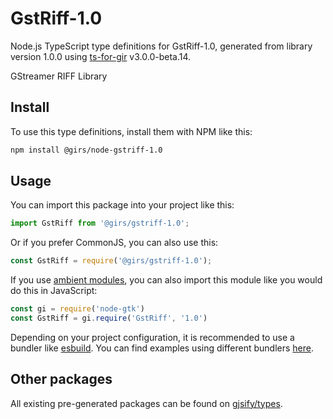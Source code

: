 
# GstRiff-1.0

Node.js TypeScript type definitions for GstRiff-1.0, generated from library version 1.0.0 using [ts-for-gir](https://github.com/gjsify/ts-for-gir) v3.0.0-beta.14.

GStreamer RIFF Library

## Install

To use this type definitions, install them with NPM like this:
```bash
npm install @girs/node-gstriff-1.0
```

## Usage

You can import this package into your project like this:
```ts
import GstRiff from '@girs/gstriff-1.0';
```

Or if you prefer CommonJS, you can also use this:
```ts
const GstRiff = require('@girs/gstriff-1.0');
```

If you use [ambient modules](https://github.com/gjsify/ts-for-gir/tree/main/packages/cli#ambient-modules), you can also import this module like you would do this in JavaScript:

```ts
const gi = require('node-gtk')
const GstRiff = gi.require('GstRiff', '1.0')
```

Depending on your project configuration, it is recommended to use a bundler like [esbuild](https://esbuild.github.io/). You can find examples using different bundlers [here](https://github.com/gjsify/ts-for-gir/tree/main/examples).

## Other packages

All existing pre-generated packages can be found on [gjsify/types](https://github.com/gjsify/types).
